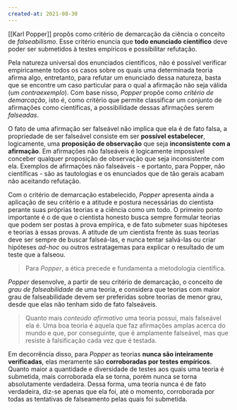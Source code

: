```yaml
---
created-at: 2021-08-30
---
```

[[Karl Popper]] propôs como critério de demarcação da ciência o conceito de *falseabilismo*. Esse critério enuncia que **todo enunciado científico** deve poder ser submetidos à testes empíricos e possibilitar refutação.

Pela natureza universal dos enunciados científicos, não é possível verificar empiricamente todos os casos sobre os quais uma determinada teoria afirma algo, entretanto, para refutar um enunciado dessa natureza, basta que se encontre um caso particular para o qual a afirmação não seja válida (um *contraexemplo*).
Com base nisso, *Popper* propõe como *critério de demarcação*, isto é, como critério que permite classificar um conjunto de afirmações como científicas, a possibilidade dessas afirmações serem *falseadas*.

O fato de uma afirmação ser falseável não implica que ela é de fato falsa, a propriedade de ser falseável consiste em ser **possível estabelecer**, logicamente, uma **proposição de observação** que seja **inconsistente com a afirmação**. Em afirmações não falseáveis é logicamente impossível conceber qualquer proposição de observação que seja inconsistente com ela. Exemplos de afirmações não falseáveis - e portanto, para Popper, não científicas - são as tautologias e os enunciados que de tão gerais acabam não aceitando refutação.

Com o critério de demarcação estabelecido, *Popper* apresenta ainda a aplicação de seu critério e a atitude e postura necessárias do cientista perante suas próprias teorias e a ciência como um todo. O primeiro ponto importante é o de que o cientista honesto busca sempre formular teorias que podem ser postas à prova empírica, e de fato submeter suas hipóteses e teorias à essas provas. A atitude de um cientista frente às suas teorias deve ser sempre de buscar falseá-las, e nunca tentar salvá-las ou criar hipóteses *ad-hoc* ou outros estratagemas para explicar o resultado de um teste que a falseou.

> Para *Popper*, a ética precede e fundamenta a metodologia científica.

*Popper* desenvolve, a partir de seu critério de demarcação, o conceito de *grau de falseabilidade* de uma teoria, e considera que teorias com maior grau de falseabilidade devem ser preferidas sobre teorias de menor grau, desde que elas não tenham sido de fato falseáveis.

> Quanto mais *conteúdo afirmativo* uma teoria possui, mais falseável ela é. Uma boa teoria é aquela que faz afirmações amplas acerca do mundo e que, por conseguinte, que é amplamente falseável, mas que resiste à falsificação cada vez que é testada.

Em decorrência disso, para *Popper* as teorias **nunca são inteiramente verificadas**, elas meramente são **corroboradas por testes empíricos**. Quanto maior a quantidade e diversidade de testes aos quais uma teoria é submetida, mais corroborada ela se torna, porém nunca se torna absolutamente verdadeira. Dessa forma, uma teoria nunca é de fato verdadeira, diz-se apenas que ela foi, até o momento, corroborada por todas as tentativas de falseamento pelas quais foi submetida.
